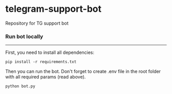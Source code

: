 # telegram-support-bot

Repository for TG support bot


### Run bot locally
___

First, you need to install all dependencies:

    pip install -r requirements.txt

Then you can run the bot. Don't forget to create .env file in the root folder with all required params (read above).

    python bot.py

